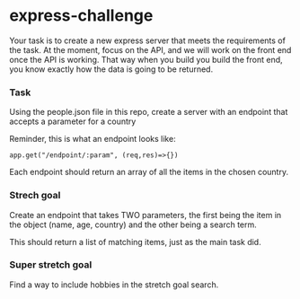# express-challenge

Your task is to create a new express server that meets the requirements of the task. At the moment, focus on the API, and we will work on the front end once the API is working. That way when you build you build the front end, you know exactly how the data is going to be returned.

### Task
Using the people.json file in this repo, create a server with an endpoint that accepts a parameter for a country


Reminder, this is what an endpoint looks like:
```
app.get("/endpoint/:param", (req,res)=>{})
```


Each endpoint should return an array of all the items in the chosen country.


### Strech goal
Create an endpoint that takes TWO parameters, the first being the item in the object (name, age, country) and the other being a search term.

This should return a list of matching items, just as the main task did.

### Super stretch goal
Find a way to include hobbies in the stretch goal search.
